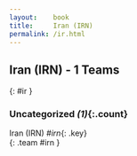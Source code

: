 ```yaml
---
layout:    book
title:     Iran (IRN)
permalink: /ir.html
---
```


## Iran (IRN) - 1 Teams
{: #ir }









### Uncategorized _(1)_{:.count}

Iran  (IRN)  _#irn_{: .key} <br>
{: .team #irn }


 
